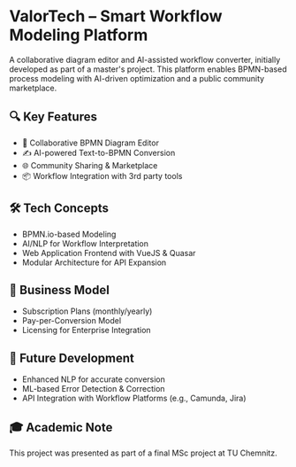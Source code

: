 # ValorTech – Smart Workflow Modeling Platform

A collaborative diagram editor and AI-assisted workflow converter, initially developed as part of a master's project. This platform enables BPMN-based process modeling with AI-driven optimization and a public community marketplace.

## 🔍 Key Features
- 🧩 Collaborative BPMN Diagram Editor
- ✍️ AI-powered Text-to-BPMN Conversion
- 🌐 Community Sharing & Marketplace
- 📦 Workflow Integration with 3rd party tools

## 🛠 Tech Concepts
- BPMN.io-based Modeling
- AI/NLP for Workflow Interpretation
- Web Application Frontend with VueJS & Quasar
- Modular Architecture for API Expansion

## 💼 Business Model
- Subscription Plans (monthly/yearly)
- Pay-per-Conversion Model
- Licensing for Enterprise Integration

## 🚀 Future Development
- Enhanced NLP for accurate conversion
- ML-based Error Detection & Correction
- API Integration with Workflow Platforms (e.g., Camunda, Jira)

## 🎓 Academic Note
This project was presented as part of a final MSc project at TU Chemnitz.
